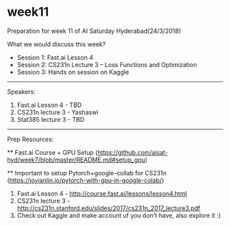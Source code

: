 # week11

Preparation for week 11 of AI Saturday Hyderabad(24/3/2018)

What we would discuss this week?

- Session 1: Fast.ai Lesson 4
- Session 2: CS231n Lecture 3 – Loss Functions and Optimization
- Session 3: Hands on session on Kaggle

-------------------------

Speakers:

1. Fast.ai Lesson 4 - TBD
2. CS231n lecture 3 - Yashaswi
3. Stat385 lecture 3 - TBD

------------------------------------

Prep Resources:

** Fast.ai Course + GPU Setup (https://github.com/aisat-hyd/week7/blob/master/README.md#setup_gpu)

** Important to setup Pytorch+google-collab for CS231n (https://jovianlin.io/pytorch-with-gpu-in-google-colab/)

1. Fast.ai Lesson 4 - http://course.fast.ai/lessons/lesson4.html
2. CS231n lecture 3 - http://cs231n.stanford.edu/slides/2017/cs231n_2017_lecture3.pdf
3. Check out Kaggle and make account uf you don't have, also explore it :)
